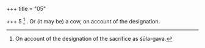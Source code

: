 +++
title = "05"

+++
5 [^4] . Or (it may be) a cow, on account of the designation.


[^4]:  On account of the designation of the sacrifice as śūla-gava.
